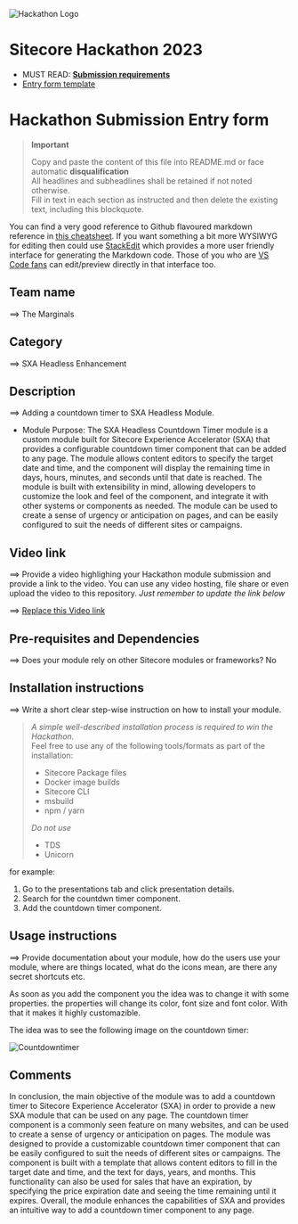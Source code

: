 ![Hackathon Logo](docs/images/hackathon.png?raw=true "Hackathon Logo")
# Sitecore Hackathon 2023

- MUST READ: **[Submission requirements](SUBMISSION_REQUIREMENTS.md)**
- [Entry form template](ENTRYFORM.md)
  
# Hackathon Submission Entry form

> __Important__  
> 
> Copy and paste the content of this file into README.md or face automatic __disqualification__  
> All headlines and subheadlines shall be retained if not noted otherwise.  
> Fill in text in each section as instructed and then delete the existing text, including this blockquote.

You can find a very good reference to Github flavoured markdown reference in [this cheatsheet](https://github.com/adam-p/markdown-here/wiki/Markdown-Cheatsheet). If you want something a bit more WYSIWYG for editing then could use [StackEdit](https://stackedit.io/app) which provides a more user friendly interface for generating the Markdown code. Those of you who are [VS Code fans](https://code.visualstudio.com/docs/languages/markdown#_markdown-preview) can edit/preview directly in that interface too.

## Team name
⟹ The Marginals

## Category
⟹ SXA Headless Enhancement

## Description
⟹ Adding a countdown timer to SXA Headless Module.   

  - Module Purpose:
 The SXA Headless Countdown Timer module is a custom module built for Sitecore Experience Accelerator (SXA) that provides a configurable countdown timer component that can be added to any page. The module allows content editors to specify the target date and time, and the component will display the remaining time in days, hours, minutes, and seconds until that date is reached. The module is built with extensibility in mind, allowing developers to customize the look and feel of the component, and integrate it with other systems or components as needed. The module can be used to create a sense of urgency or anticipation on pages, and can be easily configured to suit the needs of different sites or campaigns.
  

## Video link
⟹ Provide a video highlighing your Hackathon module submission and provide a link to the video. You can use any video hosting, file share or even upload the video to this repository. _Just remember to update the link below_

⟹ [Replace this Video link](#video-link)

## Pre-requisites and Dependencies

⟹ Does your module rely on other Sitecore modules or frameworks?
No

## Installation instructions
⟹ Write a short clear step-wise instruction on how to install your module.  

> _A simple well-described installation process is required to win the Hackathon._  
> Feel free to use any of the following tools/formats as part of the installation:
> - Sitecore Package files
> - Docker image builds
> - Sitecore CLI
> - msbuild
> - npm / yarn
> 
> _Do not use_
> - TDS
> - Unicorn
 
for example:

1. Go to the presentations tab and click presentation details.
2. Search for the countdwn timer component.
3. Add the countdown timer component.  

## Usage instructions
⟹ Provide documentation about your module, how do the users use your module, where are things located, what do the icons mean, are there any secret shortcuts etc.

As soon as you add the component you the idea was to change it with some properties. the properties will change its color, font size and font color. With that it makes it highly customazible. 


The idea was to see the following image on the countdown timer:

![Countdowntimer]([https://thiscatdoesnotexist.com/](https://ibb.co/DCGSPzC))


## Comments
In conclusion, the main objective of the module was to add a countdown timer to Sitecore Experience Accelerator (SXA) in order to provide a new SXA module that can be used on any page. The countdown timer component is a commonly seen feature on many websites, and can be used to create a sense of urgency or anticipation on pages. The module was designed to provide a customizable countdown timer component that can be easily configured to suit the needs of different sites or campaigns. The component is built with a template that allows content editors to fill in the target date and time, and the text for days, years, and months. This functionality can also be used for sales that have an expiration, by specifying the price expiration date and seeing the time remaining until it expires. Overall, the module enhances the capabilities of SXA and provides an intuitive way to add a countdown timer component to any page.
